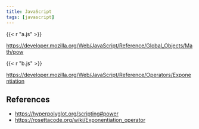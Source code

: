```yaml
---
title: JavaScript
tags: [javascript]
---
```


{{< r "a.js" >}}

<https://developer.mozilla.org/Web/JavaScript/Reference/Global_Objects/Math/pow>

{{< r "b.js" >}}

<https://developer.mozilla.org/Web/JavaScript/Reference/Operators/Exponentiation>

## References

- <https://hyperpolyglot.org/scripting#power>
- <https://rosettacode.org/wiki/Exponentiation_operator>
